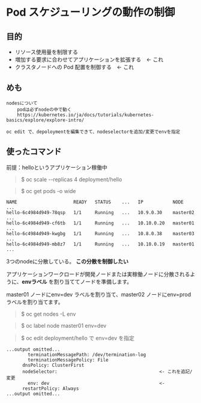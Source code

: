 # Pod スケジューリングの動作の制御

## 目的

- リソース使用量を制限する
- 増加する要求に合わせてアプリケーションを拡張する　<- これ
- クラスタノードへの Pod 配置を制御する　<- これ


## めも

```
nodesについて
    podは必ずnodeの中で動く
    https://kubernetes.io/ja/docs/tutorials/kubernetes-basics/explore/explore-intro/

oc edit で、depoloymentを編集できて、nodeselectorを追加/変更でenvを指定
```


## 使ったコマンド

前提：helloというアプリケーション稼働中

> $ oc scale --replicas 4 deployment/hello

> $ oc get pods -o wide

```
NAME                     READY   STATUS    ...   IP           NODE       ...
hello-6c4984d949-78qsp   1/1     Running   ...   10.9.0.30    master02   ...
hello-6c4984d949-cf6tb   1/1     Running   ...   10.10.0.20   master01   ...
hello-6c4984d949-kwgbg   1/1     Running   ...   10.8.0.38    master03   ...
hello-6c4984d949-mb8z7   1/1     Running   ...   10.10.0.19   master01   ...
```

3つのnodeに分散している。 **この分散を制御したい**

アプリケーションワークロードが開発ノードまたは実稼働ノードに分散されるように、**envラベル** を割り当ててノードを準備します。

master01 ノードにenv=dev ラベルを割り当て、master02 ノードにenv=prod ラベルを割り当てます。 

> $ oc get nodes -L env

> $ oc label node master01 env=dev

> $ oc edit deployment/hello で env=dev を指定

```
...output omitted...
        terminationMessagePath: /dev/termination-log
        terminationMessagePolicy: File
      dnsPolicy: ClusterFirst
      nodeSelector:                                      <- これを追記/変更
        env: dev                                         <-
      restartPolicy: Always
...output omitted...
```

